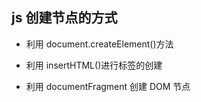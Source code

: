 ## js 创建节点的方式

- 利用 document.createElement()方法

- 利用 insertHTML()进行标签的创建

- 利用 documentFragment 创建 DOM 节点
